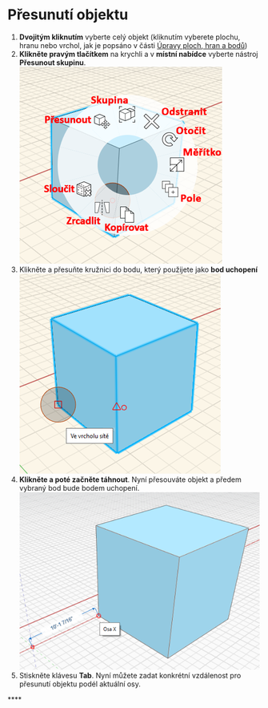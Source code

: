 # Přesunutí objektu

1. **Dvojitým kliknutím** vyberte celý objekt \(kliknutím vyberete plochu, hranu nebo vrchol, jak je popsáno v části [Úpravy ploch, hran a bodů](modifying-faces-edges-and-points.md)\)
2. **Klikněte pravým tlačítkem** na krychli a v **místní nabídce** vyberte nástroj **Přesunout skupinu**. ![](../.gitbook/assets/context-menu.png)
3. Klikněte a přesuňte kružnici do bodu, který použijete jako **bod uchopení** ![](../.gitbook/assets/snap-point.png)
4. **Klikněte a poté začněte táhnout**. Nyní přesouváte objekt a předem vybraný bod bude bodem uchopení. ![](../.gitbook/assets/move-object.png)
5. Stiskněte klávesu **Tab**. Nyní můžete zadat konkrétní vzdálenost pro přesunutí objektu podél aktuální osy.

\*\*\*\*


